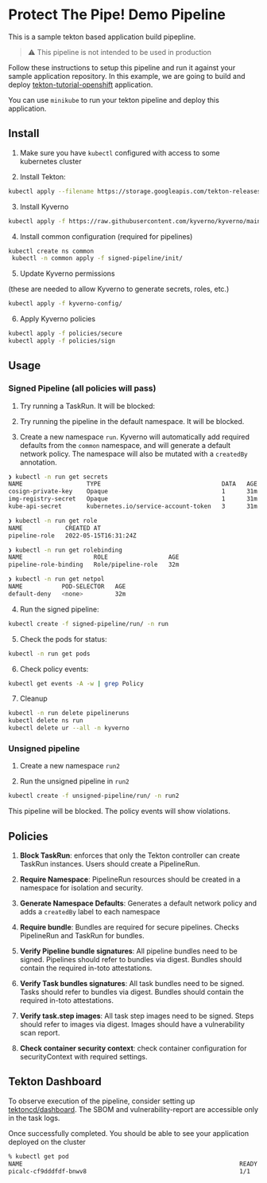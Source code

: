 # Protect The Pipe! Demo Pipeline

This is a sample tekton based application build pipepline. 

> :warning: This pipeline is not intended to be used in production

Follow these instructions to setup this pipeline and run it against your sample application repository.
In this example, we are going to build and deploy [tekton-tutorial-openshift](https://github.com/IBM/tekton-tutorial-openshift) application.

You can use `minikube` to run your tekton pipeline and deploy this application.

## Install

1. Make sure you have `kubectl` configured with access to some kubernetes cluster

2. Install Tekton:

```sh
kubectl apply --filename https://storage.googleapis.com/tekton-releases/pipeline/latest/release.yaml
```

3. Install Kyverno

```sh
kubectl apply -f https://raw.githubusercontent.com/kyverno/kyverno/main/config/install.yaml
```

4. Install common configuration (required for pipelines)

```sh
kubectl create ns common
 kubectl -n common apply -f signed-pipeline/init/
 ```

5. Update Kyverno permissions 

(these are needed to allow Kyverno to generate secrets, roles, etc.)

```sh
kubectl apply -f kyverno-config/
```

6. Apply Kyverno policies

```sh
kubectl apply -f policies/secure
kubectl apply -f policies/sign
```


## Usage

### Signed Pipeline (all policies will pass)

1. Try running a TaskRun. It will be blocked:

2. Try running the pipeline in the default namespace. It will be blocked.

3. Create a new namespace `run`. Kyverno will automatically add required defaults from the `common` namespace, and will generate a default network policy. The namespace will also be mutated with a `createdBy` annotation.

```sh
❯ kubectl -n run get secrets
NAME                  TYPE                                  DATA   AGE
cosign-private-key    Opaque                                1      31m
img-registry-secret   Opaque                                1      31m
kube-api-secret       kubernetes.io/service-account-token   3      31m
```

```sh
❯ kubectl -n run get role
NAME            CREATED AT
pipeline-role   2022-05-15T16:31:24Z

❯ kubectl -n run get rolebinding
NAME                    ROLE                 AGE
pipeline-role-binding   Role/pipeline-role   32m
```

```sh
❯ kubectl -n run get netpol
NAME           POD-SELECTOR   AGE
default-deny   <none>         32m
```

4. Run the signed pipeline:

```sh
kubectl create -f signed-pipeline/run/ -n run
```

5. Check the pods for status:

```sh
kubectl -n run get pods
```

6. Check policy events:

```sh
kubectl get events -A -w | grep Policy
```

7. Cleanup

```sh
kubectl -n run delete pipelineruns
kubectl delete ns run
kubectl delete ur --all -n kyverno
```

### Unsigned pipeline

1. Create a new namespace `run2`

2. Run the unsigned pipeline in `run2`

```sh
kubectl create -f unsigned-pipeline/run/ -n run2
```

This pipeline will be blocked. The policy events will show violations.

## Policies 

1. **Block TaskRun**: enforces that only the Tekton controller can create TaskRun instances. Users should create a PipelineRun.

2. **Require Namespace**: PipelineRun resources should be created in a namespace for isolation and security.

3. **Generate Namespace Defaults**: Generates a default network policy and adds a `createdBy` label to each namespace

4. **Require bundle**: Bundles are required for secure pipelines. Checks PipelineRun and TaskRun for bundles.

5. **Verify Pipeline bundle signatures**: All pipeline bundles need to be signed. Pipelines should refer to bundles via digest. Bundles should contain the required in-toto attestations.

6. **Verify Task bundles signatures**: All task bundles need to be signed. Tasks should refer to bundles via digest. Bundles should contain the required in-toto attestations.

7. **Verify task.step images**: All task step images need to be signed. Steps should refer to images via digest. Images should have a vulnerability scan report.

8. **Check container security context**: check container configuration for securityContext with required settings.

## Tekton Dashboard

To observe execution of the pipeline, consider setting up [tektoncd/dashboard](https://github.com/tektoncd/dashboard). 
The SBOM and vulnerability-report are accessible only in the task logs. 

Once successfully completed. You should be able to see your application deployed on the cluster

```bash
% kubectl get pod
NAME                                                             READY   STATUS      RESTARTS   AGE
picalc-cf9dddfdf-bnwv8                                           1/1     Running     0          59m
```